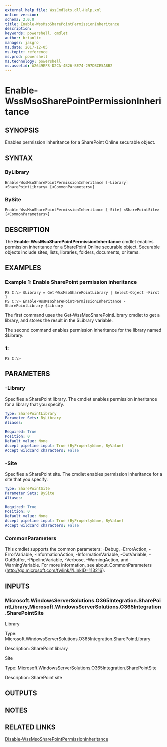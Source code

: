 ```yaml
---
external help file: WssCmdlets.dll-Help.xml
online version: 
schema: 2.0.0
title: Enable-WssMsoSharePointPermissionInheritance
description: 
keywords: powershell, cmdlet
author: brianlic
manager: jasgro
ms.date: 2017-12-05
ms.topic: reference
ms.prod: powershell
ms.technology: powershell
ms.assetid: A2649EF8-D2CA-4B26-BE74-297DBCE5A8B2
---
```


# Enable-WssMsoSharePointPermissionInheritance

## SYNOPSIS
Enables permission inheritance for a SharePoint Online securable object.

## SYNTAX

### ByLibrary
```
Enable-WssMsoSharePointPermissionInheritance [-Library] <SharePointLibrary> [<CommonParameters>]
```

### BySite
```
Enable-WssMsoSharePointPermissionInheritance [-Site] <SharePointSite> [<CommonParameters>]
```

## DESCRIPTION
The **Enable-WssMsoSharePointPermissionInheritance** cmdlet enables permission inheritance for a SharePoint Online securable object.
Securable objects include sites, lists, libraries, folders, documents, or items.

## EXAMPLES

### Example 1: Enable SharePoint permission inheritance
```
PS C:\> $Library = Get-WssMsoSharePointLibrary | Select-Object -First 1
PS C:\> Enable-WssMsoSharePointPermissionInheritance -SharePointLibrary $Library
```

The first command uses the Get-WssMsoSharePointLibrary cmdlet to get a library, and stores the result in the $Library variable.

The second command enables permission inheritance for the library named $Library.

### 1:
```
PS C:\>
```

## PARAMETERS

### -Library
Specifies a SharePoint library.
The cmdlet enables permission inheritance for a library that you specify.

```yaml
Type: SharePointLibrary
Parameter Sets: ByLibrary
Aliases: 

Required: True
Position: 0
Default value: None
Accept pipeline input: True (ByPropertyName, ByValue)
Accept wildcard characters: False
```

### -Site
Specifies a SharePoint site.
The cmdlet enables permission inheritance for a site that you specify.

```yaml
Type: SharePointSite
Parameter Sets: BySite
Aliases: 

Required: True
Position: 0
Default value: None
Accept pipeline input: True (ByPropertyName, ByValue)
Accept wildcard characters: False
```

### CommonParameters
This cmdlet supports the common parameters: -Debug, -ErrorAction, -ErrorVariable, -InformationAction, -InformationVariable, -OutVariable, -OutBuffer, -PipelineVariable, -Verbose, -WarningAction, and -WarningVariable. For more information, see about_CommonParameters (http://go.microsoft.com/fwlink/?LinkID=113216).

## INPUTS

### Microsoft.WindowsServerSolutions.O365Integration.SharePointLibrary,Microsoft.WindowsServerSolutions.O365Integration.SharePointSite
Library

Type: Microsoft.WindowsServerSolutions.O365Integration.SharePointLibrary

Description: SharePoint library

Site

Type: Microsoft.WindowsServerSolutions.O365Integration.SharePointSite

Description: SharePoint site

## OUTPUTS

## NOTES

## RELATED LINKS

[Disable-WssMsoSharePointPermissionInheritance](./Disable-WssMsoSharePointPermissionInheritance.md)

